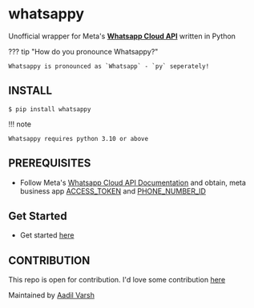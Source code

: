 # whatsappy

Unofficial wrapper for Meta's [**Whatsapp Cloud API**](https://developers.facebook.com/docs/whatsapp/cloud-api) written in Python

??? tip "How do you pronounce Whatsappy?"

    Whatsappy is pronounced as `Whatsapp` - `py` seperately!

## INSTALL

```console
$ pip install whatsappy
```

!!! note

    Whatsappy requires python 3.10 or above

## PREREQUISITES

-   Follow Meta's [Whatsapp Cloud API Documentation](https://developers.facebook.com/docs/whatsapp/cloud-api) and obtain, meta business app [ACCESS_TOKEN](#) and [PHONE_NUMBER_ID]()

## Get Started

-   Get started [here](/whatsappy/get-started/)

## CONTRIBUTION

This repo is open for contribution. I'd love some contribution [here](https://github.com/advrxh/whatsappy)

Maintained by [Aadil Varsh](https://advrxh.github.io)
